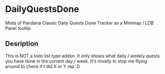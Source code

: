 # DailyQuestsDone
Mists of Pandaria Classic Daily Quests Done Tracker as a Minimap / LDB Panel tooltip

## Desription
This is NOT a todo list type addon.
It only shows what daily / weekly quests you have done in the current day / week.
It's mostly to stop me flying around to check if I did X or Y rep :D
